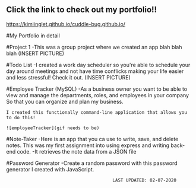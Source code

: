 ## Click the link to check out my portfolio!! 
https://kimiinglet.github.io/cuddle-bug.github.io/

#My Portfolio in detail

#Project 1
    -This was a group project where we created an app blah blah blah
    (INSERT PICTURE)

#Todo List
    -I created a work day scheduler so you're able to schedule your day around meetings and not have time conflicks making your life easier and less stressful! 
    Check it out.
    (INSERT PICTURE)
    
#Employee Tracker (MySQL)
    -As a business owner you want to be able to view and manage the departments, roles, and employees in your company So that you can organize and plan my business.
    
    I created this functionally command-line application that allows you to do this!
    
    ![employeeTracker](gif needs to be)
    
#Note-Taker
    -Here is an app that you ca use to write, save, and delete notes. This was my first assignment into using express and writing back-end code.
        -It retrieves the note data from a JSON file



#Password Generator
    -Create a random password with this password generator I created with JavaScript.


                                            LAST UPDATED: 02-07-2020
